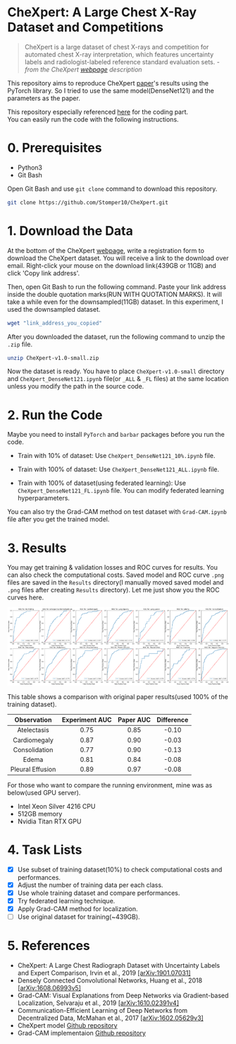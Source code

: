 # CheXpert: A Large Chest X-Ray Dataset and Competitions
> CheXpert is a large dataset of chest X-rays and competition for automated chest X-ray interpretation, which features uncertainty labels and radiologist-labeled reference standard evaluation sets. *- from the CheXpert [webpage](https://stanfordmlgroup.github.io/competitions/chexpert/) description*

This repository aims to reproduce CheXpert [paper](https://arxiv.org/pdf/1901.07031.pdf)'s results using the PyTorch library.
So I tried to use the same model(DenseNet121) and the parameters as the paper.

This repository especially referenced [here](https://github.com/gaetandi/cheXpert) for the coding part.  
You can easily run the code with the following instructions.

# 0. Prerequisites
- Python3
- Git Bash

Open Git Bash and use `git clone` command to download this repository.

```bash
git clone https://github.com/Stomper10/CheXpert.git
```

# 1. Download the Data
At the bottom of the CheXpert [webpage](https://stanfordmlgroup.github.io/competitions/chexpert/), write a registration form to download the CheXpert dataset.
You will receive a link to the download over email. Right-click your mouse on the download link(439GB or 11GB) and click 'Copy link address'.

Then, open Git Bash to run the following command. Paste your link address inside the double quotation marks(RUN WITH QUOTATION MARKS). It will take a while even for the downsampled(11GB) dataset. In this experiment, I used the downsampled dataset.

```bash
wget "link_address_you_copied"
```

After you downloaded the dataset, run the following command to unzip the `.zip` file.

```bash
unzip CheXpert-v1.0-small.zip
```

Now the dataset is ready. You have to place `CheXpert-v1.0-small` directory and `CheXpert_DenseNet121.ipynb` file(or `_ALL` & `_FL` files) at the same location unless you modify the path in the source code.

# 2. Run the Code
Maybe you need to install `PyTorch` and `barbar` packages before you run the code.
* Train with 10% of dataset: Use `CheXpert_DenseNet121_10%.ipynb` file.

* Train with 100% of dataset: Use `CheXpert_DenseNet121_ALL.ipynb` file.

* Train with 100% of dataset(using federated learning): Use `CheXpert_DenseNet121_FL.ipynb` file. You can modify federated learning hyperparameters.

You can also try the Grad-CAM method on test dataset with `Grad-CAM.ipynb` file after you get the trained model.

# 3. Results
You may get training & validation losses and ROC curves for results. You can also check the computational costs. Saved model and ROC curve `.png` files are saved in the `Results` directory(I manually moved saved model and `.png` files after creating `Results` directory). Let me just show you the ROC curves here.

![](https://github.com/Stomper10/CheXpert/blob/master/Results/ROCfor100%25.png)

This table shows a comparison with original paper results(used 100% of the training dataset).

Observation | Experiment AUC | Paper AUC | Difference
:-: | :-: | :-: | :-:
Atelectasis | 0.75 | 0.85 | -0.10
Cardiomegaly | 0.87 | 0.90 | -0.03
Consolidation | 0.77 | 0.90 | -0.13
Edema | 0.81 | 0.84 | -0.08
Pleural Effusion | 0.89 | 0.97 | -0.08

For those who want to compare the running environment, mine was as below(used GPU server).
* Intel Xeon Silver 4216 CPU
* 512GB memory
* Nvidia Titan RTX GPU

# 4. Task Lists
- [x] Use subset of training dataset(10%) to check computational costs and performances.
- [x] Adjust the number of training data per each class.
- [x] Use whole training dataset and compare performances.
- [x] Try federated learning technique.
- [x] Apply Grad-CAM method for localization.
- [ ] Use original dataset for training(~439GB).

# 5. References
- CheXpert: A Large Chest Radiograph Dataset with Uncertainty Labels and Expert Comparison, Irvin et al., 2019 [[arXiv:1901.07031]](https://arxiv.org/pdf/1901.07031.pdf)
- Densely Connected Convolutional Networks, Huang et al., 2018 [[arXiv:1608.06993v5]](https://arxiv.org/pdf/1608.06993.pdf)
- Grad-CAM: Visual Explanations from Deep Networks via Gradient-based Localization, Selvaraju et al., 2019 [[arXiv:1610.02391v4]](https://arxiv.org/pdf/1610.02391.pdf)
- Communication-Efficient Learning of Deep Networks from Decentralized Data, McMahan et al., 2017 [[arXiv:1602.05629v3]](https://arxiv.org/pdf/1602.05629.pdf)
- CheXpert model [Github repository](https://github.com/gaetandi/cheXpert)
- Grad-CAM implementaion [Github repository](https://github.com/ooodmt/MLMIP.git)
